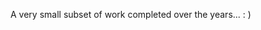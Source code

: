 A very small subset of work completed over the years...
: ) 

<!---
ZachHappel/ZachHappel is a ✨ special ✨ repository because its `README.md` (this file) appears on your GitHub profile.
You can click the Preview link to take a look at your changes.
--->
